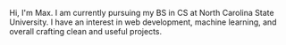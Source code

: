 Hi, I'm Max. I am currently pursuing my BS in CS at North Carolina State University. I have an interest in web development, machine learning, and overall crafting clean and useful projects.
